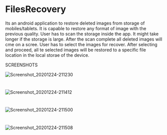 # FilesRecovery

Its an android application to restore deleted images from storage of mobiles/tablets. It is capable to restore any format of image with the previous quality. User has to scan the storage inside the app. It might take longer if the storage is large. After the scan complete all deleted images will cme on a scree. User has to select the images for recover. After selecting and proceed, all te selected images will be restored to a specific file location in the local storae of the device.

SCREENSHOTS


![Screenshot_20201224-211230](https://user-images.githubusercontent.com/26278801/103097854-ab38d300-462e-11eb-877c-ded7482a2738.png)

#

![Screenshot_20201224-211412](https://user-images.githubusercontent.com/26278801/103097851-aaa03c80-462e-11eb-815d-9c38d5c81d38.png)

#

![Screenshot_20201224-211500](https://user-images.githubusercontent.com/26278801/103097855-abd16980-462e-11eb-8409-1f1d2b4bb604.png)

#

![Screenshot_20201224-211508](https://user-images.githubusercontent.com/26278801/103097839-a1af6b00-462e-11eb-8352-e142bf7bb87e.png)

